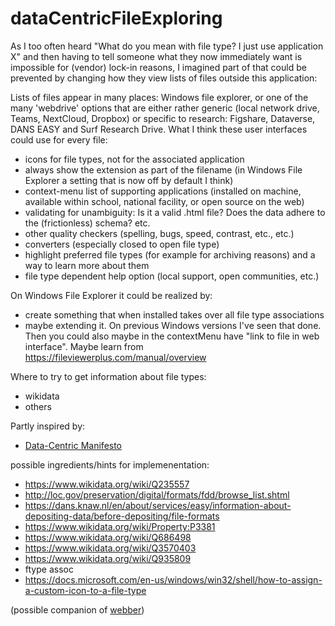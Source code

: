 # dataCentricFileExploring
As I too often heard "What do you mean with file type? I just use application X" and then having to tell someone what they now immediately want is impossible for (vendor) lock-in reasons, I imagined part of that could be prevented by changing how they view lists of files outside this application:

Lists of files appear in many places: Windows file explorer, or one of the many 'webdrive' options that are either rather generic (local network drive, Teams, NextCloud, Dropbox) or specific to research: Figshare, Dataverse, DANS EASY and Surf Research Drive. What I think these user interfaces could use for every file:
- icons for file types, not for the associated application
- always show the extension as part of the filename (in Windows File Explorer a setting that is now off by default I think)
- context-menu list of supporting applications (installed on machine, available within school, national facility, or open source on the web)
- validating for unambiguity: Is it a valid .html file? Does the data adhere to the (frictionless) schema? etc.
- other quality checkers (spelling, bugs, speed, contrast, etc., etc.)
- converters (especially closed to open file type)
- highlight preferred file types (for example for archiving reasons) and a way to learn more about them
- file type dependent help option (local support, open communities, etc.)

On Windows File Explorer it could be realized by:
- create something that when installed takes over all file type associations
- maybe extending it. On previous Windows versions I've seen that done. Then you could also maybe in the contextMenu have "link to file in web interface". Maybe learn from https://fileviewerplus.com/manual/overview

Where to try to get information about file types:
- wikidata
- others

Partly inspired by:
- [Data-Centric Manifesto](http://datacentricmanifesto.org/)

possible ingredients/hints for implemenentation:
- https://www.wikidata.org/wiki/Q235557
- http://loc.gov/preservation/digital/formats/fdd/browse_list.shtml
- https://dans.knaw.nl/en/about/services/easy/information-about-depositing-data/before-depositing/file-formats
- https://www.wikidata.org/wiki/Property:P3381
- https://www.wikidata.org/wiki/Q686498
- https://www.wikidata.org/wiki/Q3570403
- https://www.wikidata.org/wiki/Q935809
- ftype assoc
- https://docs.microsoft.com/en-us/windows/win32/shell/how-to-assign-a-custom-icon-to-a-file-type

 (possible companion of [webber](https://github.com/steltenpower/webber))

